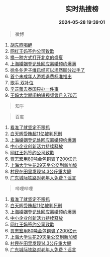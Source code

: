 <div align="center"><h2>实时热搜榜</h2><h4>2024-05-28 19:39:01</h4></div>

> 微博  

1. [胡先煦喝醉](https://s.weibo.com/weibo?q=%23%E8%83%A1%E5%85%88%E7%85%A6%E5%96%9D%E9%86%89%23&t=31&band_rank=1&Refer=top)<br />
2. [网红王妈签约公司致歉](https://s.weibo.com/weibo?q=%23%E7%BD%91%E7%BA%A2%E7%8E%8B%E5%A6%88%E7%AD%BE%E7%BA%A6%E5%85%AC%E5%8F%B8%E8%87%B4%E6%AD%89%23&t=31&band_rank=2&Refer=top)<br />
3. [换一种方式打开北京的盛夏](https://s.weibo.com/weibo?q=%23%E6%8D%A2%E4%B8%80%E7%A7%8D%E6%96%B9%E5%BC%8F%E6%89%93%E5%BC%80%E5%8C%97%E4%BA%AC%E7%9A%84%E7%9B%9B%E5%A4%8F%23&t=31&band_rank=3&Refer=top)<br />
4. [上海婚姻登记处回应离婚预约爆满](https://s.weibo.com/weibo?q=%23%E4%B8%8A%E6%B5%B7%E5%A9%9A%E5%A7%BB%E7%99%BB%E8%AE%B0%E5%A4%84%E5%9B%9E%E5%BA%94%E7%A6%BB%E5%A9%9A%E9%A2%84%E7%BA%A6%E7%88%86%E6%BB%A1%23&t=31&band_rank=4&Refer=top)<br />
5. [徐冬冬尹子维已经可以坦然聊分过手了](https://s.weibo.com/weibo?q=%23%E5%BE%90%E5%86%AC%E5%86%AC%E5%B0%B9%E5%AD%90%E7%BB%B4%E5%B7%B2%E7%BB%8F%E5%8F%AF%E4%BB%A5%E5%9D%A6%E7%84%B6%E8%81%8A%E5%88%86%E8%BF%87%E6%89%8B%E4%BA%86%23&t=31&band_rank=5&Refer=top)<br />
6. [首个未成年人游戏退费标准推出](https://s.weibo.com/weibo?q=%23%E9%A6%96%E4%B8%AA%E6%9C%AA%E6%88%90%E5%B9%B4%E4%BA%BA%E6%B8%B8%E6%88%8F%E9%80%80%E8%B4%B9%E6%A0%87%E5%87%86%E6%8E%A8%E5%87%BA%23&t=31&band_rank=6&Refer=top)<br />
7. [歌手 双补位](https://s.weibo.com/weibo?q=%E6%AD%8C%E6%89%8B%20%E5%8F%8C%E8%A1%A5%E4%BD%8D&t=31&band_rank=7&Refer=top)<br />
8. [辛芷蕾去泰国只办一件事](https://s.weibo.com/weibo?q=%23%E8%BE%9B%E8%8A%B7%E8%95%BE%E5%8E%BB%E6%B3%B0%E5%9B%BD%E5%8F%AA%E5%8A%9E%E4%B8%80%E4%BB%B6%E4%BA%8B%23&t=31&band_rank=8&Refer=top)<br />
9. [王妈大学期间拍短视频曾月入70万](https://s.weibo.com/weibo?q=%23%E7%8E%8B%E5%A6%88%E5%A4%A7%E5%AD%A6%E6%9C%9F%E9%97%B4%E6%8B%8D%E7%9F%AD%E8%A7%86%E9%A2%91%E6%9B%BE%E6%9C%88%E5%85%A570%E4%B8%87%23&t=31&band_rank=9&Refer=top)<br />

> 知乎  


> 百度  

1. [看准了就坚定不移抓](https://www.baidu.com/s?wd=%E7%9C%8B%E5%87%86%E4%BA%86%E5%B0%B1%E5%9D%9A%E5%AE%9A%E4%B8%8D%E7%A7%BB%E6%8A%93&sa=fyb_news&rsv_dl=fyb_news)<br />
2. [白天辉受贿超11亿被判死刑](https://www.baidu.com/s?wd=%E7%99%BD%E5%A4%A9%E8%BE%89%E5%8F%97%E8%B4%BF%E8%B6%8511%E4%BA%BF%E8%A2%AB%E5%88%A4%E6%AD%BB%E5%88%91&sa=fyb_news&rsv_dl=fyb_news)<br />
3. [上海婚姻登记处回应离婚预约爆满](https://www.baidu.com/s?wd=%E4%B8%8A%E6%B5%B7%E5%A9%9A%E5%A7%BB%E7%99%BB%E8%AE%B0%E5%A4%84%E5%9B%9E%E5%BA%94%E7%A6%BB%E5%A9%9A%E9%A2%84%E7%BA%A6%E7%88%86%E6%BB%A1&sa=fyb_news&rsv_dl=fyb_news)<br />
4. [中小企业创新活力持续释放](https://www.baidu.com/s?wd=%E4%B8%AD%E5%B0%8F%E4%BC%81%E4%B8%9A%E5%88%9B%E6%96%B0%E6%B4%BB%E5%8A%9B%E6%8C%81%E7%BB%AD%E9%87%8A%E6%94%BE&sa=fyb_news&rsv_dl=fyb_news)<br />
5. [网红王妈签约公司致歉](https://www.baidu.com/s?wd=%E7%BD%91%E7%BA%A2%E7%8E%8B%E5%A6%88%E7%AD%BE%E7%BA%A6%E5%85%AC%E5%8F%B8%E8%87%B4%E6%AD%89&sa=fyb_news&rsv_dl=fyb_news)<br />
6. [贾志宏用80吨金包铜骗了200亿元](https://www.baidu.com/s?wd=%E8%B4%BE%E5%BF%97%E5%AE%8F%E7%94%A880%E5%90%A8%E9%87%91%E5%8C%85%E9%93%9C%E9%AA%97%E4%BA%86200%E4%BA%BF%E5%85%83&sa=fyb_news&rsv_dl=fyb_news)<br />
7. [上海大学生花29天坐公交到新加坡](https://www.baidu.com/s?wd=%E4%B8%8A%E6%B5%B7%E5%A4%A7%E5%AD%A6%E7%94%9F%E8%8A%B129%E5%A4%A9%E5%9D%90%E5%85%AC%E4%BA%A4%E5%88%B0%E6%96%B0%E5%8A%A0%E5%9D%A1&sa=fyb_news&rsv_dl=fyb_news)<br />
8. [村民在田里发现14.3公斤重大鲵](https://www.baidu.com/s?wd=%E6%9D%91%E6%B0%91%E5%9C%A8%E7%94%B0%E9%87%8C%E5%8F%91%E7%8E%B014.3%E5%85%AC%E6%96%A4%E9%87%8D%E5%A4%A7%E9%B2%B5&sa=fyb_news&rsv_dl=fyb_news)<br />
9. [广东城际铁路对老年人免费？谣言](https://www.baidu.com/s?wd=%E5%B9%BF%E4%B8%9C%E5%9F%8E%E9%99%85%E9%93%81%E8%B7%AF%E5%AF%B9%E8%80%81%E5%B9%B4%E4%BA%BA%E5%85%8D%E8%B4%B9%EF%BC%9F%E8%B0%A3%E8%A8%80&sa=fyb_news&rsv_dl=fyb_news)<br />

> 哔哩哔哩  

1. [看准了就坚定不移抓](https://www.baidu.com/s?wd=%E7%9C%8B%E5%87%86%E4%BA%86%E5%B0%B1%E5%9D%9A%E5%AE%9A%E4%B8%8D%E7%A7%BB%E6%8A%93&sa=fyb_news&rsv_dl=fyb_news)<br />
2. [白天辉受贿超11亿被判死刑](https://www.baidu.com/s?wd=%E7%99%BD%E5%A4%A9%E8%BE%89%E5%8F%97%E8%B4%BF%E8%B6%8511%E4%BA%BF%E8%A2%AB%E5%88%A4%E6%AD%BB%E5%88%91&sa=fyb_news&rsv_dl=fyb_news)<br />
3. [上海婚姻登记处回应离婚预约爆满](https://www.baidu.com/s?wd=%E4%B8%8A%E6%B5%B7%E5%A9%9A%E5%A7%BB%E7%99%BB%E8%AE%B0%E5%A4%84%E5%9B%9E%E5%BA%94%E7%A6%BB%E5%A9%9A%E9%A2%84%E7%BA%A6%E7%88%86%E6%BB%A1&sa=fyb_news&rsv_dl=fyb_news)<br />
4. [中小企业创新活力持续释放](https://www.baidu.com/s?wd=%E4%B8%AD%E5%B0%8F%E4%BC%81%E4%B8%9A%E5%88%9B%E6%96%B0%E6%B4%BB%E5%8A%9B%E6%8C%81%E7%BB%AD%E9%87%8A%E6%94%BE&sa=fyb_news&rsv_dl=fyb_news)<br />
5. [网红王妈签约公司致歉](https://www.baidu.com/s?wd=%E7%BD%91%E7%BA%A2%E7%8E%8B%E5%A6%88%E7%AD%BE%E7%BA%A6%E5%85%AC%E5%8F%B8%E8%87%B4%E6%AD%89&sa=fyb_news&rsv_dl=fyb_news)<br />
6. [贾志宏用80吨金包铜骗了200亿元](https://www.baidu.com/s?wd=%E8%B4%BE%E5%BF%97%E5%AE%8F%E7%94%A880%E5%90%A8%E9%87%91%E5%8C%85%E9%93%9C%E9%AA%97%E4%BA%86200%E4%BA%BF%E5%85%83&sa=fyb_news&rsv_dl=fyb_news)<br />
7. [上海大学生花29天坐公交到新加坡](https://www.baidu.com/s?wd=%E4%B8%8A%E6%B5%B7%E5%A4%A7%E5%AD%A6%E7%94%9F%E8%8A%B129%E5%A4%A9%E5%9D%90%E5%85%AC%E4%BA%A4%E5%88%B0%E6%96%B0%E5%8A%A0%E5%9D%A1&sa=fyb_news&rsv_dl=fyb_news)<br />
8. [村民在田里发现14.3公斤重大鲵](https://www.baidu.com/s?wd=%E6%9D%91%E6%B0%91%E5%9C%A8%E7%94%B0%E9%87%8C%E5%8F%91%E7%8E%B014.3%E5%85%AC%E6%96%A4%E9%87%8D%E5%A4%A7%E9%B2%B5&sa=fyb_news&rsv_dl=fyb_news)<br />
9. [广东城际铁路对老年人免费？谣言](https://www.baidu.com/s?wd=%E5%B9%BF%E4%B8%9C%E5%9F%8E%E9%99%85%E9%93%81%E8%B7%AF%E5%AF%B9%E8%80%81%E5%B9%B4%E4%BA%BA%E5%85%8D%E8%B4%B9%EF%BC%9F%E8%B0%A3%E8%A8%80&sa=fyb_news&rsv_dl=fyb_news)<br />
